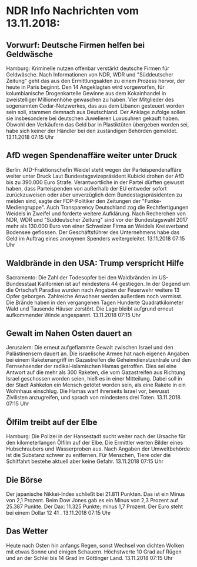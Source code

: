 # NDR Info Nachrichten vom 13.11.2018:


## Vorwurf: Deutsche Firmen helfen bei Geldwäsche
Hamburg: Kriminelle nutzen offenbar verstärkt deutsche Firmen für Geldwäsche. Nach Informationen von NDR, WDR und "Süddeutscher Zeitung" geht das aus den Ermittlungsakten zu einem Prozess hervor, der heute in Paris beginnt. Den 14 Angeklagten wird vorgeworfen, für kolumbianische Drogenkartelle Gewinne aus dem Kokainhandel in zweistelliger Millionenhöhe gewaschen zu haben. Vier Mitglieder des sogenannten Cedar-Netzwerkes, das aus dem Libanon gesteuert worden sein soll, stammen demnach aus Deutschland. Der Anklage zufolge sollen sie insbesondere bei deutschen Juwelieren Luxusuhren gekauft haben. Obwohl den Verkäufern das Geld bar in Plastiktüten übergeben worden sei, habe sich keiner der Händler bei den zuständigen Behörden gemeldet. 13.11.2018 07:15 Uhr 

## AfD wegen Spendenaffäre weiter unter Druck
Berlin: AfD-Fraktionschefin Weidel steht wegen der Parteispendenaffäre weiter unter Druck Laut Bundestagsvizepräsident Kubicki drohen der AfD bis zu 390.000 Euro Strafe. Verantwortliche in der Partei dürften gewusst haben, dass Parteispenden von außerhalb der EU entweder sofort zurückzuweisen oder aber unverzüglich dem Bundestagspräsidenten zu melden sind, sagte der FDP-Politiker den Zeitungen der "Funke-Mediengruppe". Auch Transparency Deutschland zog die Rechtfertigungen Weidels in Zweifel und forderte weitere Aufklärung. Nach Recherchen von NDR, WDR und "Süddeutscher Zeitung" sind vor der Bundestagswahl 2017 mehr als 130.000 Euro von einer Schweizer Firma an Weidels Kreisverband Bodensee geflossen. Der Geschäftsführer des Unternehmens habe das Geld im Auftrag eines anonymen Spenders weitergeleitet. 13.11.2018 07:15 Uhr 

## Waldbrände in den USA: Trump verspricht Hilfe
Sacramento: Die Zahl der Todesopfer bei den Waldbränden im US-Bundesstaat Kalifornien ist auf mindestens 44 gestiegen. In der Gegend um die Ortschaft Paradise wurden nach Angaben der Feuerwehr weitere 13 Opfer geborgen. Zahlreiche Anwohner werden außerdem noch vermisst. Die Brände haben in den vergangenen Tagen Hunderte Quadratkilometer Wald und Tausende Häuser zerstört. Die Lage bleibt aufgrund erneut aufkommender Winde angespannt. 13.11.2018 07:15 Uhr 

## Gewalt im Nahen Osten dauert an
Jerusalem: Die erneut aufgeflammte Gewalt zwischen Israel und den Palästinensern dauert an. Die israelische Armee hat nach eigenen Angaben bei einem Raketenangriff im Gazastreifen die Geheimdienstzentrale und den Fernsehsender der radikal-islamischen Hamas getroffen. Dies sei eine Antwort auf die mehr als 300 Raketen, die vom Gazastreifen aus Richtung Israel geschossen worden seien, hieß es in einer Mitteilung. Dabei soll in der Stadt Ashkelon ein Mensch getötet worden sein, als eine Rakete in ein Wohnhaus einschlug. Die Hamas warf ihrerseits Israel vor, bewusst Zivilisten anzugreifen, und sprach von mindestens drei Toten. 13.11.2018 07:15 Uhr 

## Ölfilm treibt auf der Elbe
Hamburg: Die Polizei in der Hansestadt sucht weiter nach der Ursache für den kilometerlangen Ölfilm auf der Elbe. Die Ermittler werten Bilder eines Hubschraubers und Wasserproben aus. Nach Angaben der Umweltbehörde ist die Substanz schwer zu entfernen. Für Menschen, Tiere oder die Schiffahrt bestehe aktuell aber keine Gefahr. 13.11.2018 07:15 Uhr 

## Die Börse
Der japanische Nikkei-Index schließt bei  21.811  Punkten. Das ist ein Minus von  2,1  Prozent. Beim Dow Jones gab es ein Minus von  2,3  Prozent auf 25.387  Punkte. Der Dax:			11.325  Punkte; minus  1,7  Prozent. Der Euro steht bei einem Dollar  12 41 . 13.11.2018 07:15 Uhr 

## Das Wetter
Heute nach Osten hin anfangs Regen, sonst Wechsel von dichten Wolken mit etwas Sonne und einigen Schauern. Höchstwerte 10 Grad auf Rügen und an der Schlei bis 14 Grad im Göttinger Land. 13.11.2018 07:15 Uhr 
